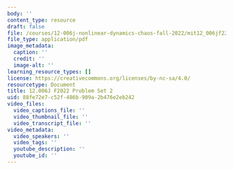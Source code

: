 ```yaml
---
body: ''
content_type: resource
draft: false
file: /courses/12-006j-nonlinear-dynamics-chaos-fall-2022/mit12_006jf22_ps2.pdf
file_type: application/pdf
image_metadata:
  caption: ''
  credit: ''
  image-alt: ''
learning_resource_types: []
license: https://creativecommons.org/licenses/by-nc-sa/4.0/
resourcetype: Document
title: 12.006J F2022 Problem Set 2
uid: 88fe72e7-c52f-486b-909a-2b476e2eb242
video_files:
  video_captions_file: ''
  video_thumbnail_file: ''
  video_transcript_file: ''
video_metadata:
  video_speakers: ''
  video_tags: ''
  youtube_description: ''
  youtube_id: ''
---
```

